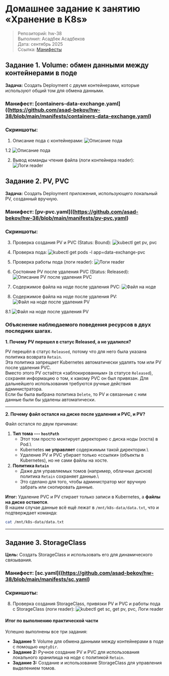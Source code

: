 # Домашнее задание к занятию «Хранение в K8s»

> Репозиторий: hw-38\
> Выполнил: Асадбек Асадбеков\
> Дата: сентябрь 2025\
> Ссылка: [Манифесты](https://github.com/asad-bekov/hw-38/blob/main/manifests/)

## Задание 1. Volume: обмен данными между контейнерами в поде

**Задача:** Создать Deployment с двумя контейнерами, которые используют общий том для обмена данными.

### Манифест: \[containers-data-exchange.yaml\]((https://github.com/asad-bekov/hw-38/blob/main/manifests/containers-data-exchange.yaml)

### Скриншоты:

1.  Описание пода с контейнерами: ![Описание пода](https://github.com/asad-bekov/hw-38/blob/main/img/1.PNG)

1.2 ![Описание пода](https://github.com/asad-bekov/hw-38/blob/main/img/1.2.PNG)

2.  Вывод команды чтения файла (логи контейнера reader): ![Логи reader](https://github.com/asad-bekov/hw-38/blob/main/img/2.PNG)

## Задание 2. PV, PVC

**Задача:** Создать Deployment приложения, использующего локальный PV, созданный вручную.

### Манифест: \[pv-pvc.yaml\]((https://github.com/asad-bekov/hw-38/blob/main/manifests/pv-pvc.yaml)

### Скриншоты:

3.  Проверка создания PV и PVC (Status: Bound): ![kubectl get pv, pvc](https://github.com/asad-bekov/hw-38/blob/main/img/3.PNG)

4.  Проверка пода: ![kubectl get pods -l app=data-exchange-pvc](https://github.com/asad-bekov/hw-38/blob/main/img/4.PNG)

5.  Проверка работы пода (логи reader): ![Логи reader](https://github.com/asad-bekov/hw-38/blob/main/img/5.PNG)

6.  Состояние PV после удаления PVC (Status: Released): ![Описание PV после удаления PVC](https://github.com/asad-bekov/hw-38/blob/main/img/6.PNG)

7.  Содержимое файла на ноде после удаления PVC: ![Файл на ноде](https://github.com/asad-bekov/hw-38/blob/main/img/7.PNG)

8.  Содержимое файла на ноде после удаления PV: ![Файл на ноде после удаления PV](https://github.com/asad-bekov/hw-38/blob/main/img/8.PNG)

8.1 ![Файл на ноде после удаления PV](https://github.com/asad-bekov/hw-38/blob/main/img/8.1.PNG)

### Объяснение наблюдаемого поведения ресурсов в двух последних шагах.

**1. Почему PV перешел в статус Released, а не удалился?**

PV перешёл в статус `Released`, потому что для него была указана политика возврата `Retain`.\
Эта политика запрещает Kubernetes автоматически удалять том или PV после удаления PVC.\
Вместо этого PV остаётся «заблокированным» (в статусе `Released`), сохраняя информацию о том, к какому PVC он был привязан. Для дальнейшего
использования требуются ручные действия администратора.\
Если бы была выбрана политика `Delete`, то PV и связанные с ним данные были бы удалены автоматически.

------------------------------------------------------------------------

**2. Почему файл остался на диске после удаления и PVC, и PV?**

Файл остался по двум причинам:

1.  **Тип тома --- `hostPath`**
    -   Этот том просто монтирует директорию с диска ноды (хоста) в Pod.\
    -   Kubernetes **не управляет** содержимым такой директории.\
    -   Удаление PV и PVC убирает только «ссылки» (объекты в Kubernetes), но не сами файлы на хосте.
2.  **Политика `Retain`**
    -   Даже для управляемых томов (например, облачных дисков) политика `Retain` сохраняет данные.\
    -   Это сделано для того, чтобы администратор мог вручную забрать или скопировать данные.

**Итог:** Удаление PVC и PV стирает только записи в Kubernetes, а **файлы на диске остаются**.\
В нашем случае данные всё ещё лежат в `/mnt/k8s-data/data.txt`, что и подтверждает команда:

``` bash
cat /mnt/k8s-data/data.txt
```

------------------------------------------------------------------------

## Задание 3. StorageClass

**Цель:** Создать StorageClass и использовать его для динамического связывания.

### Манифест: \[sc.yaml\]((https://github.com/asad-bekov/hw-38/blob/main/manifests/sc.yaml)

### Скриншоты:

8.  Проверка создания StorageClass, привязки PV и PVC и работы пода с StorageClass (логи reader): ![kubectl get sc, get pv, pvc, Логи reader](https://github.com/asad-bekov/hw-38/blob/main/img/9.PNG)

#### Итог по выполнению практической части

Успешно выполнены все три задания:

-   **Задание 1:** Volume для обмена данными между контейнерами в поде с помощью `emptyDir`.
-   **Задание 2:** Ручное создание PV и PVC для использования локального хранилища на ноде с политикой `Retain`.
-   **Задание 3:** Создание и использование StorageClass для управления выделением томов.

